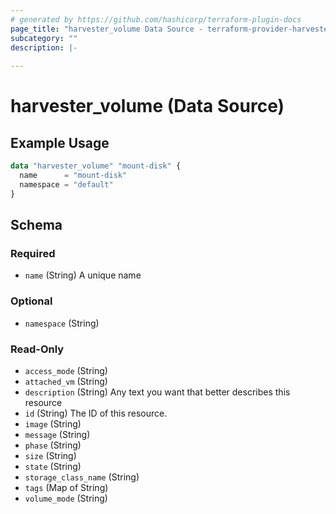 ```yaml
---
# generated by https://github.com/hashicorp/terraform-plugin-docs
page_title: "harvester_volume Data Source - terraform-provider-harvester"
subcategory: ""
description: |-
  
---
```


# harvester_volume (Data Source)



## Example Usage

```terraform
data "harvester_volume" "mount-disk" {
  name      = "mount-disk"
  namespace = "default"
}
```

<!-- schema generated by tfplugindocs -->
## Schema

### Required

- `name` (String) A unique name

### Optional

- `namespace` (String)

### Read-Only

- `access_mode` (String)
- `attached_vm` (String)
- `description` (String) Any text you want that better describes this resource
- `id` (String) The ID of this resource.
- `image` (String)
- `message` (String)
- `phase` (String)
- `size` (String)
- `state` (String)
- `storage_class_name` (String)
- `tags` (Map of String)
- `volume_mode` (String)
